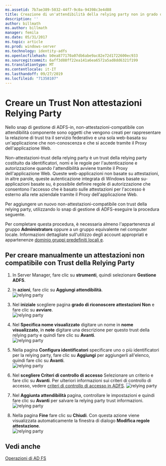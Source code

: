 ```yaml
---
ms.assetid: 7b7ae389-5032-44f7-9c0a-94398c3e4d88
title: Creazione di un'attendibilità della relying party non in grado di riconoscere attestazioni
description: ''
author: billmath
ms.author: billmath
manager: femila
ms.date: 05/31/2017
ms.topic: article
ms.prod: windows-server
ms.technology: identity-adfs
ms.openlocfilehash: b0ea877170a07db6abe9ac82e72d1722600ec933
ms.sourcegitcommit: 6aff3d88ff22ea141a6ea6572a5ad8dd6321f199
ms.translationtype: MT
ms.contentlocale: it-IT
ms.lasthandoff: 09/27/2019
ms.locfileid: "71358107"
---
```

# <a name="create-a-non-claims-aware-relying-party-trust"></a>Creare un Trust Non attestazioni Relying Party


Nello snap di gestione di ADFS\-in, non\-attestazioni\-compatibile con attendibilità componente sono oggetti che vengono creati per rappresentare la relazione di trust tra il servizio federativo e una sola web\-basata su un'applicazione che non\-conoscenza e che si accede tramite il Proxy dell'applicazione Web.  
  
Non\-attestazioni\-trust della relying party è un trust della relying party costituito da identificatori, nomi e le regole per l'autenticazione e autorizzazione quando l'attendibilità avviene tramite il Proxy dell'applicazione Web. Queste web\-applicazioni non basate su attestazioni, in altre parole, queste autenticazione integrata di Windows basate su\-applicazioni basate su, è possibile definire regole di autorizzazione che consentono l'accesso che è basato sulle attestazioni per l'accesso è esterno alla rete aziendale tramite il Proxy dell'applicazione Web.  
  
Per aggiungere un nuovo non\-attestazioni\-compatibile con trust della relying party, utilizzando lo snap di gestione di ADFS\-eseguire la procedura seguente.  
  
Per completare questa procedura, è necessaria almeno l'appartenenza al gruppo **Administrators** oppure a un gruppo equivalente nel computer locale.  Informazioni dettagliate sull'utilizzo degli account appropriati e appartenenze [dominio gruppi predefiniti locali e](https://go.microsoft.com/fwlink/?LinkId=83477).   
  
## <a name="to-create-a-non-claims-aware-relying-party-trust-manually"></a>Per creare manualmente un attestazioni non compatibile con Trust della Relying Party 
1. In Server Manager, fare clic su **strumenti**, quindi selezionare **Gestione ADFS**.  
  
2.  In **azioni**, fare clic su **Aggiungi attendibilità**.  
![relying party](media/Create-a-Relying-Party-Trust/addtrust1.PNG)   

3.  Nel **iniziale** scegliere pagina **grado di riconoscere attestazioni Non** e fare clic su **avviare**.  
![relying party](media/Create-a-Non-Claims-Aware-Relying-Party-Trust/addnon1.PNG) 
  
4.  Nel **Specifica nome visualizzato** digitare un nome in **nome visualizzato**, in **note** digitare una descrizione per questo trust della relying party e quindi fare clic su **Avanti**.  
![relying party](media/Create-a-Non-Claims-Aware-Relying-Party-Trust/addnon2.PNG)

5. Nella pagina **Configura identificatori** specificare uno o più identificatori per la relying party, fare clic su **Aggiungi** per aggiungerli all'elenco, quindi fare clic su **Avanti**.  
![relying party](media/Create-a-Non-Claims-Aware-Relying-Party-Trust/addnon3.PNG)

6.  Nel **scegliere Criteri di controllo di accesso** Selezionare un criterio e fare clic su **Avanti**.  Per ulteriori informazioni sui criteri di controllo di accesso, vedere [criteri di controllo di accesso in ADFS](Access-Control-Policies-in-AD-FS.md). 
![relying party](media/Create-a-Non-Claims-Aware-Relying-Party-Trust/addnon4.PNG)

7. Nel **Aggiunta attendibilità** pagina, controllare le impostazioni e quindi fare clic su **Avanti** per salvare la relying party trust informazioni.  
   ![relying party](media/Create-a-Non-Claims-Aware-Relying-Party-Trust/addnon5.PNG) 

8. Nella pagina **Fine** fare clic su **Chiudi**. Con questa azione viene visualizzata automaticamente la finestra di dialogo **Modifica regole attestazione**.  
![relying party](media/Create-a-Non-Claims-Aware-Relying-Party-Trust/addnon6.PNG)  
  
## <a name="see-also"></a>Vedi anche  
[Operazioni di AD FS](../../ad-fs/AD-FS-2016-Operations.md) 
